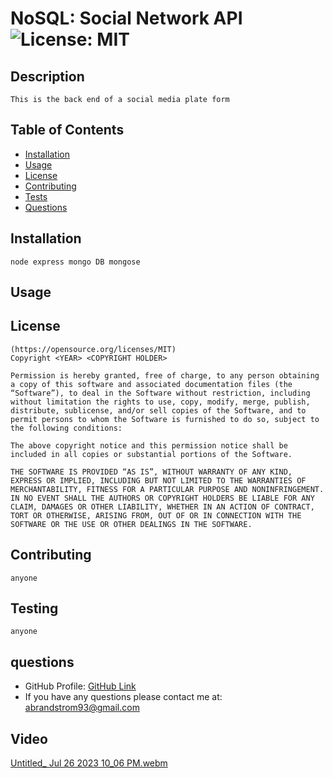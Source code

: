 # NoSQL: Social Network API ![License: MIT](https://img.shields.io/badge/License-MIT-yellow.svg)


  ## Description
    This is the back end of a social media plate form  

  ## Table of Contents 
   - [Installation](#installation)
   - [Usage](#usage)
   - [License](#license)
   - [Contributing](#contributing)
   - [Tests](#tests)
   - [Questions](#questions)  

  ## Installation
    node express mongo DB mongose 
    
  ## Usage
      

  ## License
    (https://opensource.org/licenses/MIT)
    Copyright <YEAR> <COPYRIGHT HOLDER>

    Permission is hereby granted, free of charge, to any person obtaining a copy of this software and associated documentation files (the “Software”), to deal in the Software without restriction, including without limitation the rights to use, copy, modify, merge, publish, distribute, sublicense, and/or sell copies of the Software, and to permit persons to whom the Software is furnished to do so, subject to the following conditions:
    
    The above copyright notice and this permission notice shall be included in all copies or substantial portions of the Software.
    
    THE SOFTWARE IS PROVIDED “AS IS”, WITHOUT WARRANTY OF ANY KIND, EXPRESS OR IMPLIED, INCLUDING BUT NOT LIMITED TO THE WARRANTIES OF MERCHANTABILITY, FITNESS FOR A PARTICULAR PURPOSE AND NONINFRINGEMENT. IN NO EVENT SHALL THE AUTHORS OR COPYRIGHT HOLDERS BE LIABLE FOR ANY CLAIM, DAMAGES OR OTHER LIABILITY, WHETHER IN AN ACTION OF CONTRACT, TORT OR OTHERWISE, ARISING FROM, OUT OF OR IN CONNECTION WITH THE SOFTWARE OR THE USE OR OTHER DEALINGS IN THE SOFTWARE.
  
  

  ## Contributing
    anyone


  ## Testing
    anyone   

  ## questions 
  * GitHub Profile: [GitHub Link](https://github.com/abrand93)
  *  If you have any questions please contact me at: abrandstrom93@gmail.com

  ## Video
  [Untitled_ Jul 26 2023 10_06 PM.webm](https://github.com/abrand93/NoSQL-Social-Network-API/assets/125417439/a4933354-f23d-49e7-988f-1f162e8b3c6e)

